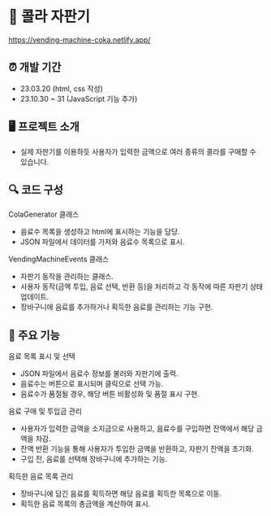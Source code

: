 # 📝 콜라 자판기
https://vending-machine-coka.netlify.app/

## ⏰ 개발 기간
- 23.03.20 (html, css 작성)
- 23.10.30 ~ 31 (JavaScript 기능 추가)
  
## 🖥️ 프로젝트 소개
- 실제 자판기를 이용하듯 사용자가 입력한 금액으로 여러 종류의 콜라를 구매할 수 있습니다.

## 🔍 코드 구성
ColaGenerator 클래스
- 음료수 목록을 생성하고 html에 표시하는 기능을 담당.
- JSON 파일에서 데이터를 가져와 음료수 목록으로 표시.

VendingMachineEvents 클래스
- 자판기 동작을 관리하는 클래스.
- 사용자 동작(금액 투입, 음료 선택, 반환 등)을 처리하고 각 동작에 따른 자판기 상태 업데이트.
- 장바구니에 음료를 추가하거나 획득한 음료를 관리하는 기능 구현.

## 📌 주요 기능
음료 목록 표시 및 선택
- JSON 파일에서 음료수 정보를 불러와 자판기에 출력.
- 음료수는 버튼으로 표시되며 클릭으로 선택 가능.
- 음료수가 품절될 경우, 해당 버튼 비활성화 및 품절 표시 구현.

음료 구매 및 투입금 관리
- 사용자가 입력한 금액을 소지금으로 사용하고, 음료수를 구입하면 잔액에서 해당 금액을 차감.
- 잔액 반환 기능을 통해 사용자가 투입한 금액을 반환하고, 자판기 잔액을 초기화.
- 구입 전, 음료를 선택해 장바구니에 추가하는 기능.

획득한 음료 목록 관리
- 장바구니에 담긴 음료를 획득하면 해당 음료를 획득한 목록으로 이동.
- 획득한 음료 목록의 총금액을 계산하여 표시.
